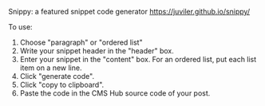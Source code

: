 Snippy: a featured snippet code generator
https://juviler.github.io/snippy/

To use:
1. Choose "paragraph" or "ordered list"
2. Write your snippet header in the "header" box.
3. Enter your snippet in the "content" box. For an ordered list, put each list item on a new line.
4. Click "generate code".
5. Click "copy to clipboard".
6. Paste the code in the CMS Hub source code of your post.
